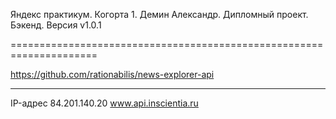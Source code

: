 Яндекс практикум. Когорта 1. Демин Александр. Дипломный проект. Бэкенд. Версия v1.0.1

=====================================================================

https://github.com/rationabilis/news-explorer-api

------------------------------------------------------

IP-адрес 84.201.140.20
www.api.inscientia.ru
